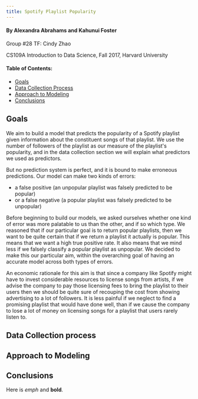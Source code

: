 ```yaml
---
title: Spotify Playlist Popularity
---
```


#### By Alexandra Abrahams and Kahunui Foster
Group #28
TF: Cindy Zhao

CS109A Introduction to Data Science, Fall 2017, Harvard University

#### Table of Contents:
* [Goals](/#goals)
* [Data Collection Process]()
* [Approach to Modeling]()
* [Conclusions]()

## Goals

We aim to build a model that predicts the popularity of a Spotify playlist given information about the constituent songs of that playlist. We use the number of followers of the playlist as our measure of the playlist's popularity, and in the data collection section we will explain what predictors we used as predictors.

But no prediction system is perfect, and it is bound to make erroneous predictions. Our model can make two kinds of errors:
- a false positive (an unpopular playlist was falsely predicted to be popular)
- or a false negative (a popular playlist was falsely predicted to be unpopular)

Before beginning to build our models, we asked ourselves whether one kind of error was more palatable to us than the other, and if so which type. We reasoned that if our particular goal is to return popular playlists, then we want to be quite certain that if we return a playlist it actually is popular. This means that we want a high true positive rate. It also means that we mind less if we falsely classify a popular playlist as unpopular. We decided to make this our particular aim, within the overarching goal of having an accurate model across both types of errors.

An economic rationale for this aim is that since a company like Spotify might have to invest considerable resources to license songs from artists, if we advise the company to pay those licensing fees to bring the playlist to their users then we should be quite sure of recouping the cost from showing advertising to a lot of followers. It is less painful if we neglect to find a promising playlist that would have done well, than if we cause the company to lose a lot of money on licensing songs for a playlist that users rarely listen to.

## Data Collection process

## Approach to Modeling

## Conclusions

Here is *emph* and **bold**.
